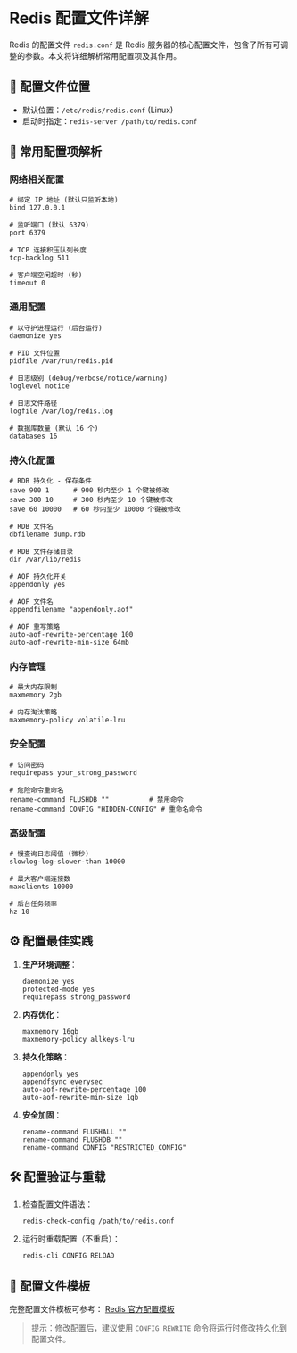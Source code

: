 # Redis 配置文件详解

Redis 的配置文件 `redis.conf` 是 Redis 服务器的核心配置文件，包含了所有可调整的参数。本文将详细解析常用配置项及其作用。

## 📁 配置文件位置

- 默认位置：`/etc/redis/redis.conf` (Linux)
- 启动时指定：`redis-server /path/to/redis.conf`

## 🔧 常用配置项解析

### 网络相关配置
```nginx
# 绑定 IP 地址 (默认只监听本地)
bind 127.0.0.1

# 监听端口 (默认 6379)
port 6379

# TCP 连接积压队列长度
tcp-backlog 511

# 客户端空闲超时 (秒)
timeout 0
```

### 通用配置
```nginx
# 以守护进程运行 (后台运行)
daemonize yes

# PID 文件位置
pidfile /var/run/redis.pid

# 日志级别 (debug/verbose/notice/warning)
loglevel notice

# 日志文件路径
logfile /var/log/redis.log

# 数据库数量 (默认 16 个)
databases 16
```

### 持久化配置
```nginx
# RDB 持久化 - 保存条件
save 900 1      # 900 秒内至少 1 个键被修改
save 300 10     # 300 秒内至少 10 个键被修改
save 60 10000   # 60 秒内至少 10000 个键被修改

# RDB 文件名
dbfilename dump.rdb

# RDB 文件存储目录
dir /var/lib/redis

# AOF 持久化开关
appendonly yes

# AOF 文件名
appendfilename "appendonly.aof"

# AOF 重写策略
auto-aof-rewrite-percentage 100
auto-aof-rewrite-min-size 64mb
```

### 内存管理
```nginx
# 最大内存限制
maxmemory 2gb

# 内存淘汰策略
maxmemory-policy volatile-lru
```

### 安全配置
```nginx
# 访问密码
requirepass your_strong_password

# 危险命令重命名
rename-command FLUSHDB ""          # 禁用命令
rename-command CONFIG "HIDDEN-CONFIG" # 重命名命令
```

### 高级配置
```nginx
# 慢查询日志阈值 (微秒)
slowlog-log-slower-than 10000

# 最大客户端连接数
maxclients 10000

# 后台任务频率
hz 10
```

## ⚙️ 配置最佳实践

1. **生产环境调整**：
   ```nginx
   daemonize yes
   protected-mode yes
   requirepass strong_password
   ```

2. **内存优化**：
   ```nginx
   maxmemory 16gb
   maxmemory-policy allkeys-lru
   ```

3. **持久化策略**：
   ```nginx
   appendonly yes
   appendfsync everysec
   auto-aof-rewrite-percentage 100
   auto-aof-rewrite-min-size 1gb
   ```

4. **安全加固**：
   ```nginx
   rename-command FLUSHALL ""
   rename-command FLUSHDB ""
   rename-command CONFIG "RESTRICTED_CONFIG"
   ```

## 🛠️ 配置验证与重载

1. 检查配置文件语法：
   ```bash
   redis-check-config /path/to/redis.conf
   ```

2. 运行时重载配置（不重启）：
   ```bash
   redis-cli CONFIG RELOAD
   ```

## 📝 配置文件模板

完整配置文件模板可参考：
[Redis 官方配置模板](https://raw.githubusercontent.com/redis/redis/6.0/redis.conf)

> 提示：修改配置后，建议使用 `CONFIG REWRITE` 命令将运行时修改持久化到配置文件。